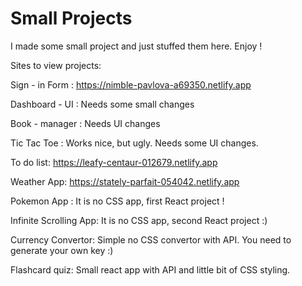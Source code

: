# Small Projects
 
 I made some small project and just stuffed them here. Enjoy !

Sites to view projects:

  Sign - in Form : https://nimble-pavlova-a69350.netlify.app
  
  Dashboard - UI : Needs some small changes
  
  Book - manager : Needs UI changes
  
  Tic Tac Toe : Works nice, but ugly. Needs some UI changes.
  
  To do list: https://leafy-centaur-012679.netlify.app
 
  Weather App: https://stately-parfait-054042.netlify.app
  
  Pokemon App : It is no CSS app, first React project !
  
  Infinite Scrolling App: It is no CSS app, second React project :)
  
  Currency Convertor: Simple no CSS convertor with API. You need to generate your own key :) 

  Flashcard quiz: Small react app with API and little bit of CSS styling. 
